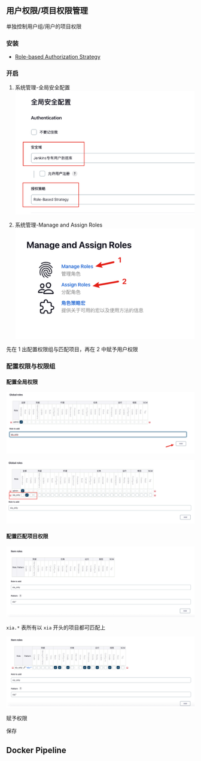 ## 用户权限/项目权限管理

单独控制用户组/用户的项目权限

### 安装
- [Role-based Authorization Strategy](https://plugins.jenkins.io/role-strategy)

### 开启
1. 系统管理-全局安全配置
![](assets/Pasted%20image%2020230130181218.png)

2. 系统管理-Manage and Assign Roles
![](assets/Pasted%20image%2020230130181308.png)

先在 1 出配置权限组与匹配项目，再在 2 中赋予用户权限

### 配置权限与权限组

#### 配置全局权限
![](assets/Pasted%20image%2020230130181427.png)

![](assets/Pasted%20image%2020230130181442.png)

#### 配置匹配项目权限

![](assets/Pasted%20image%2020230130181538.png)

`xia.*` 表所有以 `xia` 开头的项目都可匹配上

![](assets/Pasted%20image%2020230130181656.png)

赋予权限

保存


## Docker Pipeline

